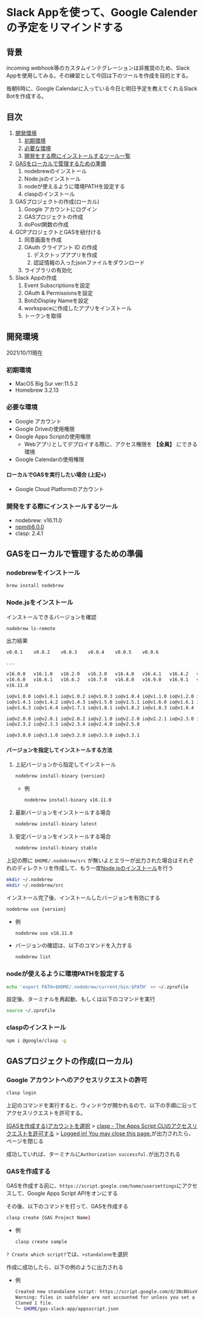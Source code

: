 # Slack Appを使って、Google Calenderの予定をリマインドする

## 背景

incoming webhook等のカスタムインテグレーションは非推奨のため、Slack Appを使用してみる。その練習として今回は下のツールを作成を目的とする。

毎朝6時に、Google Calendarに入っている今日と明日予定を教えてくれるSlack Botを作成する。

## 目次

1. [開発環境](#開発環境)
   1. [初期環境](#初期環境)
   2. [必要な環境](#必要な環境)
   3. [開発をする際にインストールするツール一覧](#開発をする際にインストールするツール)
2. [GASをローカルで管理するための準備](#gasをローカルで管理するための準備)
   1. nodebrewのインストール
   2. Node.jsのインストール
   3. nodeが使えるように環境PATHを設定する
   4. claspのインストール
3. GASプロジェクトの作成(ローカル)
   1. Google アカウントにログイン
   2. GASプロジェクトの作成
   3. doPost関数の作成
4. GCPプロジェクトとGASを紐付ける
   1. 同意画面を作成
   2. OAuth クライアント ID の作成
      1. デスクトップアプリを作成
      2. 認証情報の入ったjsonファイルをダウンロード
   3. ライブラリの有効化
5. Slack Appの作成
   1. Event Subscriptionsを設定
   2. OAuth & Permissionsを設定
   3. BotのDisplay Nameを設定
   4. workspaceに作成したアプリをインストール
   5. トークンを取得

## 開発環境

2021/10/11現在

### 初期環境

- MacOS Big Sur ver:11.5.2
- Homebrew 3.2.13

### 必要な環境

- Google アカウント
- Google Driveの使用権限
- Google Apps Scriptの使用権限
  - Webアプリとしてデプロイする際に、アクセス権限を **【全員】** にできる環境
- Google Calendarの使用権限

#### ローカルでGASを実行したい場合 (上記+)

- Google Cloud Platformのアカウント

### 開発をする際にインストールするツール

- nodebrew: v16.11.0
- npm@8.0.0
- clasp: 2.4.1

## GASをローカルで管理するための準備

### nodebrewをインストール

```zsh
brew install nodebrew
```

### Node.jsをインストール

インストールできるバージョンを確認

```zsh:
nodebrew ls-remote
```

出力結果

```zsh
v0.0.1    v0.0.2    v0.0.3    v0.0.4    v0.0.5    v0.0.6  

...

v16.0.0   v16.1.0   v16.2.0   v16.3.0   v16.4.0   v16.4.1   v16.4.2   v16.5.0
v16.6.0   v16.6.1   v16.6.2   v16.7.0   v16.8.0   v16.9.0   v16.9.1   v16.10.0
v16.11.0  

io@v1.0.0 io@v1.0.1 io@v1.0.2 io@v1.0.3 io@v1.0.4 io@v1.1.0 io@v1.2.0 io@v1.3.0
io@v1.4.1 io@v1.4.2 io@v1.4.3 io@v1.5.0 io@v1.5.1 io@v1.6.0 io@v1.6.1 io@v1.6.2
io@v1.6.3 io@v1.6.4 io@v1.7.1 io@v1.8.1 io@v1.8.2 io@v1.8.3 io@v1.8.4 

io@v2.0.0 io@v2.0.1 io@v2.0.2 io@v2.1.0 io@v2.2.0 io@v2.2.1 io@v2.3.0 io@v2.3.1
io@v2.3.2 io@v2.3.3 io@v2.3.4 io@v2.4.0 io@v2.5.0 

io@v3.0.0 io@v3.1.0 io@v3.2.0 io@v3.3.0 io@v3.3.1 
```

#### バージョンを指定してインストールする方法

1. 上記バージョンから指定してインストール

    ```zsh
    nodebrew install-binary {version}
    ```

   - 例

       ```zsh
       nodebrew install-binary v16.11.0
       ```

2. 最新バージョンをインストールする場合

    ```zsh
    nodebrew install-binary latest
    ```

3. 安定バージョンをインストールする場合

    ```zsh
    nodebrew install-binary stable
    ```

上記の際に `$HOME/.nodebrew/src` が無いよとエラーが出力された場合はそれぞれのディレクトリを作成して、もう一度[Node.jsのインストール](#nodejsをインストール)を行う

```zsh
mkdir ~/.nodebrew
mkdir ~/.nodebrew/src
```

インストール完了後、インストールしたバージョンを有効にする

```zsh
nodebrew use {version}
```

- 例

    ```zsh
    nodebrew use v16.11.0
    ```

- バージョンの確認は、以下のコマンドを入力する

    ```zsh
    nodebrew list
    ```

### nodeが使えるように環境PATHを設定する

```zsh
echo 'export PATH=$HOME/.nodebrew/current/bin:$PATH' >> ~/.zprofile
```

設定後、ターミナルを再起動、もしくは以下のコマンドを実行

```zsh
source ~/.zprofile
```

### claspのインストール

```zsh
npm i @google/clasp -g
```

## GASプロジェクトの作成(ローカル)

### Google アカウントへのアクセスリクエストの許可

```zsh
clasp login
```
上記のコマンドを実行すると、ウィンドウが開かれるので、以下の手順に沿ってアクセスリクエストを許可する。


[(GASを作成する)アカウントを選択](https://user-images.githubusercontent.com/40563830/136808216-001f2041-7ad5-4736-91b0-5b5064af11b8.png) > [clasp - The Apps Script CLIのアクセスリクエストを許可する](https://user-images.githubusercontent.com/40563830/136808226-7651d9c3-acff-4690-97ca-fbce210a80b2.png) > [Logged in! You may close this page.](https://user-images.githubusercontent.com/40563830/136808234-2dfdddbd-b93f-4f18-9b03-2160f41db40a.png)が出力されたら、ページを閉じる


成功していれば、ターミナルに`Authorization successful.`が出力される

### GASを作成する

GASを作成する前に、`https://script.google.com/home/usersettings`にアクセスして、Google Apps Script APIをオンにする

その後、以下のコマンドを打って、GASを作成する

```zsh
clasp create {GAS Project Name}
```

- 例

  ```zsh
  clasp create sample
  ```

`? Create which script?`では、`>standalone`を選択

作成に成功したら、以下の例のように出力される

- 例

    ```zsh
    Created new standalone script: https://script.google.com/d/1NcBUsxVFbW5EAxFx93t8zstk6551yoeoCq7lYo5U_JXuPxVgvNKJjQn0/edit
    Warning: files in subfolder are not accounted for unless you set a '$HOME/gas-slack-app/.claspignore' file.
    Cloned 1 file.
    └─ $HOME/gas-slack-app/appsscript.json
    ```
